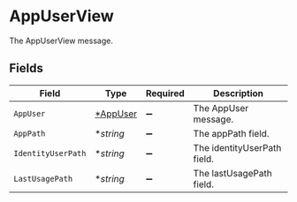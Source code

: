 # AppUserView

The AppUserView message.


## Fields

| Field                                      | Type                                       | Required                                   | Description                                |
| ------------------------------------------ | ------------------------------------------ | ------------------------------------------ | ------------------------------------------ |
| `AppUser`                                  | [*AppUser](../../models/shared/appuser.md) | :heavy_minus_sign:                         | The AppUser message.                       |
| `AppPath`                                  | **string*                                  | :heavy_minus_sign:                         | The appPath field.                         |
| `IdentityUserPath`                         | **string*                                  | :heavy_minus_sign:                         | The identityUserPath field.                |
| `LastUsagePath`                            | **string*                                  | :heavy_minus_sign:                         | The lastUsagePath field.                   |
